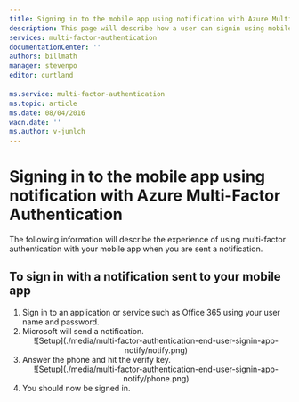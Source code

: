```yaml
---
title: Signing in to the mobile app using notification with Azure Multi-Factor Authentication
description: This page will describe how a user can signin using mobile app notification with Azure MFA.
services: multi-factor-authentication
documentationCenter: ''
authors: billmath
manager: stevenpo
editor: curtland

ms.service: multi-factor-authentication
ms.topic: article
ms.date: 08/04/2016
wacn.date: ''
ms.author: v-junlch
---
```


# Signing in to the mobile app using notification with Azure Multi-Factor Authentication

The following information will describe the experience of using multi-factor authentication with your mobile app when you are sent a notification.

## To sign in with a notification sent to your mobile app

<ol>

<li>Sign in to an application or service such as Office 365 using your user name and password.</li>
<li>Microsoft will send a notification.</li>

<center>![Setup](./media/multi-factor-authentication-end-user-signin-app-notify/notify.png)</center>

<li>Answer the phone and hit the verify key.</li>

<center>![Setup](./media/multi-factor-authentication-end-user-signin-app-notify/phone.png)</center>

<li>You should now be signed in.</li>